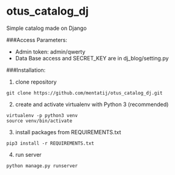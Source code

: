 # otus_catalog_dj
Simple catalog  made on Django

###Access Parameters:
* Admin token: admin/qwerty
* Data Base access and SECRET_KEY are in dj_blog/setting.py

###Installation:
1. clone repository
```commandline
git clone https://github.com/mentatij/otus_catalog_dj.git
```
2. create and activate virtualenv with Python 3 (recommended)
```commandline
virtualenv -p python3 venv
source venv/bin/activate
```
3. install packages from REQUIREMENTS.txt
```commandline
pip3 install -r REQUIREMENTS.txt
```
4. run server
```commandline
python manage.py runserver
```
